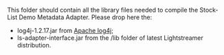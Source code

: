 This folder should contain all the library files needed to compile the Stock-List Demo Metadata Adapter. Please drop here the:

- log4j-1.2.17.jar from [Apache log4j](https://logging.apache.org/log4j/1.2/);
- ls-adapter-interface.jar from the /lib folder of latest Lightstreamer distribution.

